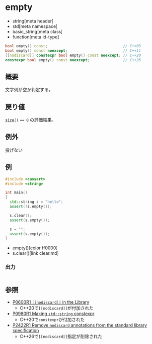 # empty
* string[meta header]
* std[meta namespace]
* basic_string[meta class]
* function[meta id-type]

```cpp
bool empty() const;                                  // C++03
bool empty() const noexcept;                         // C++11
[[nodiscard]] constexpr bool empty() const noexcept; // C++20
constexpr bool empty() const noexcept;               // C++26
```

## 概要
文字列が空か判定する。


## 戻り値
[`size()`](size.md) `== 0` の評価結果。


## 例外
投げない


## 例
```cpp example
#include <cassert>
#include <string>

int main()
{
  std::string s = "hello";
  assert(!s.empty());

  s.clear();
  assert(s.empty());

  s = "";
  assert(s.empty());
}
```
* empty()[color ff0000]
* s.clear()[link clear.md]

### 出力
```
```

## 参照
- [P0600R1 `[[nodiscard]]` in the Library](http://www.open-std.org/jtc1/sc22/wg21/docs/papers/2017/p0600r1.pdf)
    - C++20で`[[nodiscard]]`が付加された
- [P0980R1 Making `std::string` constexpr](https://www.open-std.org/jtc1/sc22/wg21/docs/papers/2019/p0980r1.pdf)
    - C++20で`constexpr`が付加された
- [P2422R1 Remove `nodiscard` annotations from the standard library specification](https://open-std.org/jtc1/sc22/wg21/docs/papers/2024/p2422r1.html)
    - C++26で`[[nodiscard]]`指定が削除された
